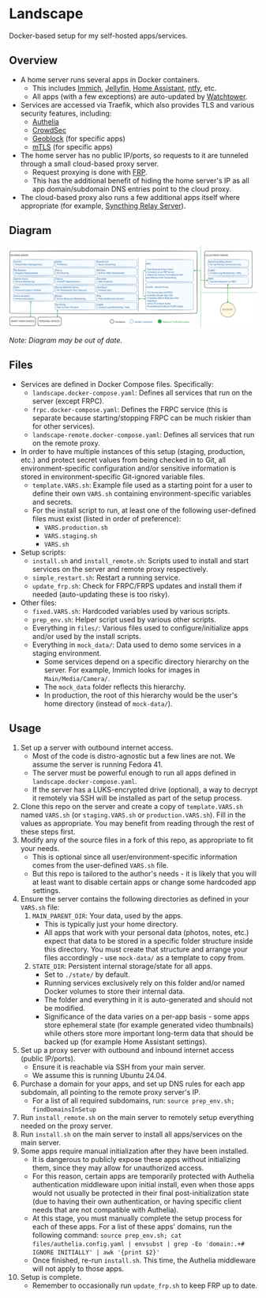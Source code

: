 # Landscape

Docker-based setup for my self-hosted apps/services.

## Overview

- A home server runs several apps in Docker containers.
    - This includes [Immich](https://immich.app/), [Jellyfin](https://jellyfin.org/), [Home Assistant](https://www.home-assistant.io/), [ntfy](https://ntfy.sh/), etc.
    - All apps (with a few exceptions) are auto-updated by [Watchtower](https://containrrr.dev/watchtower/).
- Services are accessed via Traefik, which also provides TLS and various security features, including:
    - [Authelia](https://www.authelia.com/)
    - [CrowdSec](https://www.crowdsec.net/)
    - [Geoblock](https://plugins.traefik.io/plugins/62d6ce04832ba9805374d62c/geo-block) (for specific apps)
    - [mTLS](https://doc.traefik.io/traefik/https/tls/#client-authentication-mtls) (for specific apps)
- The home server has no public IP/ports, so requests to it are tunneled through a small cloud-based proxy server.
    - Request proxying is done with [FRP](https://github.com/fatedier/frp).
    - This has the additional benefit of hiding the home server's IP as all app domain/subdomain DNS entries point to the cloud proxy. 
- The cloud-based proxy also runs a few additional apps itself where appropriate (for example, [Syncthing Relay Server](https://docs.syncthing.net/users/strelaysrv.html)).

## Diagram

![Landscape Diagram](./files/landscape.svg)

*Note: Diagram may be out of date.*

## Files

- Services are defined in Docker Compose files. Specifically:
    - `landscape.docker-compose.yaml`: Defines all services that run on the server (except FRPC).
    - `frpc.docker-compose.yaml`: Defines the FRPC service (this is separate because starting/stopping FRPC can be much riskier than for other services).
    - `landscape-remote.docker-compose.yaml`: Defines all services that run on the remote proxy.
- In order to have multiple instances of this setup (staging, production, etc.) and protect secret values from being checked in to Git, all environment-specific configuration and/or sensitive information is stored in environment-specific Git-ignored variable files.
    - `template.VARS.sh`: Example file used as a starting point for a user to define their own `VARS.sh` containing environment-specific variables and secrets.
    - For the install script to run, at least one of the following user-defined files must exist (listed in order of preference):
        - `VARS.production.sh`
        - `VARS.staging.sh`
        - `VARS.sh`
- Setup scripts:
    - `install.sh` and `install_remote.sh`: Scripts used to install and start services on the server and remote proxy respectively.
    - `simple_restart.sh`: Restart a running service.
    - `update_frp.sh`: Check for FRPC/FRPS updates and install them if needed (auto-updating these is too risky).
- Other files:
    - `fixed.VARS.sh`: Hardcoded variables used by various scripts.
    - `prep_env.sh`: Helper script used by various other scripts.
    - Everything in `files/`: Various files used to configure/initialize apps and/or used by the install scripts.
    - Everything in `mock_data/`: Data used to demo some services in a staging environment.
        - Some services depend on a specific directory hierarchy on the server. For example, Immich looks for images in `Main/Media/Camera/`.
        - The `mock_data` folder reflects this hierarchy.
        - In production, the root of this hierarchy would be the user's home directory (instead of `mock-data/`).

## Usage

1. Set up a server with outbound internet access.
    - Most of the code is distro-agnostic but a few lines are not. We assume the server is running Fedora 41.
    - The server must be powerful enough to run all apps defined in `landscape.docker-compose.yaml`.
    - If the server has a LUKS-encrypted drive (optional), a way to decrypt it remotely via SSH will be installed as part of the setup process.
2. Clone this repo on the server and create a copy of `template.VARS.sh` named `VARS.sh` (or `staging.VARS.sh` or `production.VARS.sh`). Fill in the values as appropriate. You may benefit from reading through the rest of these steps first.
3. Modify any of the source files in a fork of this repo, as appropriate to fit your needs.
    - This is optional since all user/environment-specific information comes from the user-defined `VARS.sh` file.
    - But this repo is tailored to the author's needs - it is likely that you will at least want to disable certain apps or change some hardcoded app settings.
4. Ensure the server contains the following directories as defined in your `VARS.sh` file:
    1. `MAIN_PARENT_DIR`: Your data, used by the apps.
        - This is typically just your home directory.
        - All apps that work with your personal data (photos, notes, etc.) expect that data to be stored in a specific folder structure inside this directory. You must create that structure and arrange your files accordingly - use `mock-data/` as a template to copy from.
    2. `STATE_DIR`: Persistent internal storage/state for all apps.
        - Set to `./state/` by default.
        - Running services exclusively rely on this folder and/or named Docker volumes to store their internal data.
        - The folder and everything in it is auto-generated and should not be modified.
        - Significance of the data varies on a per-app basis - some apps store ephemeral state (for example generated video thumbnails) while others store more important long-term data that should be backed up (for example Home Assistant settings).
3. Set up a proxy server with outbound and inbound internet access (public IP/ports).
    - Ensure it is reachable via SSH from your main server.
    - We assume this is running Ubuntu 24.04.
4. Purchase a domain for your apps, and set up DNS rules for each app subdomain, all pointing to the remote proxy server's IP.
    - For a list of all required subdomains, run: `source prep_env.sh; findDomainsInSetup`
5. Run `install_remote.sh` on the main server to remotely setup everything needed on the proxy server.
6. Run `install.sh` on the main server to install all apps/services on the main server.
7. Some apps require manual initialization after they have been installed.
    - It is dangerous to publicly expose these apps without initializing them, since they may allow for unauthorized access.
    - For this reason, certain apps are temporarily protected with Authelia authentication middleware upon initial install, even when those apps would not usually be protected in their final post-initialization state (due to having their own authentication, or having specific client needs that are not compatible with Authelia).
    - At this stage, you must manually complete the setup process for each of these apps. For a list of these apps' domains, run the following command: `source prep_env.sh; cat files/authelia.config.yaml | envsubst | grep -Eo 'domain:.+# IGNORE INITIALLY' | awk '{print $2}'`
    - Once finished, re-run `install.sh`. This time, the Authelia middleware will not apply to those apps.
8. Setup is complete.
    - Remember to occasionally run `update_frp.sh` to keep FRP up to date.
